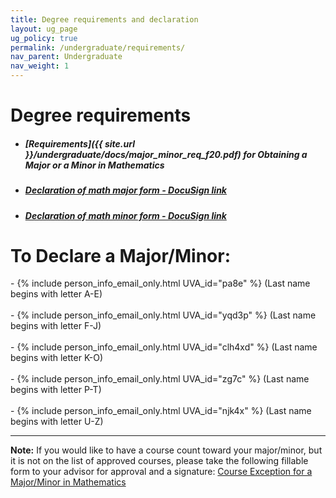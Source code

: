 ```yaml
---
title: Degree requirements and declaration
layout: ug_page
ug_policy: true
permalink: /undergraduate/requirements/
nav_parent: Undergraduate
nav_weight: 1
---
```


<h1 class="mb-3">Degree requirements</h1>

- ##### [Requirements]({{ site.url }}/undergraduate/docs/major_minor_req_f20.pdf) for Obtaining a Major or a Minor in Mathematics
- ##### [Declaration of math major form - DocuSign link](https://na2.docusign.net/Member/PowerFormSigning.aspx?PowerFormId=8ac06762-93a5-4b69-a317-096a66807599&env=na2&acct=cb8f3d97-c474-4da1-9ceb-17a5b1681cc6&v=2)
- ##### [Declaration of math minor form - DocuSign link](https://na2.docusign.net/Member/PowerFormSigning.aspx?PowerFormId=8ac06762-93a5-4b69-a317-096a66807599&env=na2&acct=cb8f3d97-c474-4da1-9ceb-17a5b1681cc6&v=2)

<h1 class="mb-3 mt-3">To Declare a Major/Minor:</h1>
- {% include person_info_email_only.html UVA_id="pa8e" %} (Last name begins with letter A-E)<br><br class="hidden-sm-up">
- {% include person_info_email_only.html UVA_id="yqd3p" %} (Last name begins with letter F-J)<br><br class="hidden-sm-up">
- {% include person_info_email_only.html UVA_id="clh4xd" %} (Last name begins with letter K-O)<br><br class="hidden-sm-up">
- {% include person_info_email_only.html UVA_id="zg7c" %} (Last name begins with letter P-T)<br><br class="hidden-sm-up">
- {% include person_info_email_only.html UVA_id="njk4x" %} (Last name begins with letter U-Z)


---

**Note:** If you would like to have a course count toward your major/minor, but it is not on the list of approved courses, please take the following fillable form to your advisor for approval and a signature:&nbsp;<a href="{{ site.url }}/undergraduate/docs/exception(fillable)_1.pdf">Course Exception for a Major/Minor in Mathematics</a>
